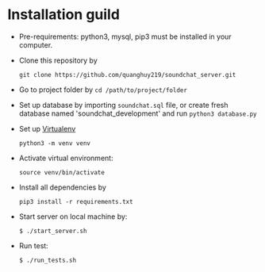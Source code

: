 # Installation guild

- Pre-requirements: python3, mysql, pip3 must be installed in your computer.

- Clone this repository by 
    ```
    git clone https://github.com/quanghuy219/soundchat_server.git
    ```

- Go to project folder by `cd /path/to/project/folder`

- Set up database by importing `soundchat.sql` file, or create fresh database named 'soundchat_development' and run `python3 database.py`

- Set up [Virtualenv](https://docs.python.org/3/library/venv.html)
    ```
    python3 -m venv venv
    ```
- Activate virtual environment: 
    ```
    source venv/bin/activate
    ```
- Install all dependencies by 
    ```
    pip3 install -r requirements.txt
    ```
- Start server on local machine by:
    ```
    $ ./start_server.sh
    ```
- Run test:
    ```
    $ ./run_tests.sh
    ```
